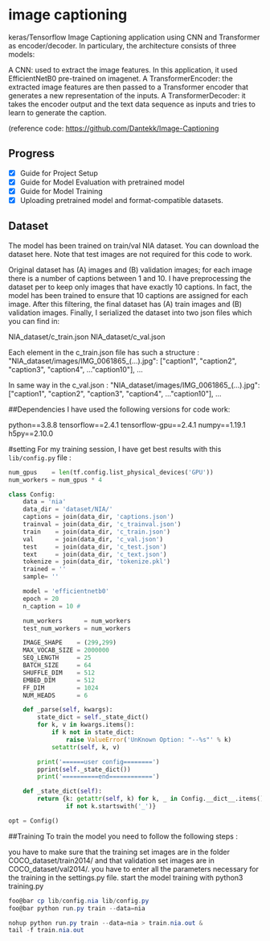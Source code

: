 # image captioning

keras/Tensorflow Image Captioning application using CNN and Transformer as encoder/decoder.
In particulary, the architecture consists of three models:

A CNN: used to extract the image features. In this application, it used EfficientNetB0 pre-trained on imagenet.
A TransformerEncoder: the extracted image features are then passed to a Transformer encoder that generates a new representation of the inputs.
A TransformerDecoder: it takes the encoder output and the text data sequence as inputs and tries to learn to generate the caption.

(reference code: https://github.com/Dantekk/Image-Captioning

## Progress
- [x] Guide for Project Setup
- [x] Guide for Model Evaluation with pretrained model
- [x] Guide for Model Training
- [x] Uploading pretrained model and format-compatible datasets.

## Dataset
The model has been trained on train/val NIA dataset. You can download the dataset here. Note that test images are not required for this code to work.

Original dataset has (A) images and (B) validation images; for each image there is a number of captions between 1 and 10. I have preprocessing the dataset per to keep only images that have exactly 10 captions. In fact, the model has been trained to ensure that 10 captions are assigned for each image. After this filtering, the final dataset has (A) train images and (B) validation images.
Finally, I serialized the dataset into two json files which you can find in:

NIA_dataset/c_train.json
NIA_dataset/c_val.json

Each element in the c_train.json file has such a structure :
"NIA_dataset/images/IMG_0061865_(...).jpg": ["caption1", "caption2", "caption3", "caption4", ..."caption10"], ...

In same way in the c_val.json :
"NIA_dataset/images/IMG_0061865_(...).jpg": ["caption1", "caption2", "caption3", "caption4", ..."caption10"], ...

##Dependencies
I have used the following versions for code work:

python==3.8.8
tensorflow==2.4.1
tensorflow-gpu==2.4.1
numpy==1.19.1
h5py==2.10.0

#setting
For my training session, I have get best results with this `lib/config.py` file :
~~~python
num_gpus    = len(tf.config.list_physical_devices('GPU'))
num_workers = num_gpus * 4

class Config:
    data = 'nia'
    data_dir = 'dataset/NIA/'
    captions = join(data_dir, 'captions.json')
    trainval = join(data_dir, 'c_trainval.json')
    train    = join(data_dir, 'c_train.json')
    val      = join(data_dir, 'c_val.json')
    test     = join(data_dir, 'c_test.json')
    text     = join(data_dir, 'c_text.json')
    tokenize = join(data_dir, 'tokenize.pkl')
    trained = ''
    sample= ''

    model = 'efficientnetb0'
    epoch = 20
    n_caption = 10 #

    num_workers      = num_workers
    test_num_workers = num_workers

    IMAGE_SHAPE    = (299,299)
    MAX_VOCAB_SIZE = 2000000
    SEQ_LENGTH     = 25
    BATCH_SIZE     = 64
    SHUFFLE_DIM    = 512
    EMBED_DIM      = 512
    FF_DIM         = 1024
    NUM_HEADS      = 6

    def _parse(self, kwargs):
        state_dict = self._state_dict()
        for k, v in kwargs.items():
            if k not in state_dict:
                raise ValueError('UnKnown Option: "--%s"' % k)
            setattr(self, k, v)

        print('======user config========')
        pprint(self._state_dict())
        print('==========end============')

    def _state_dict(self):
        return {k: getattr(self, k) for k, _ in Config.__dict__.items() \
                if not k.startswith('_')}

opt = Config()
~~~

##Training
To train the model you need to follow the following steps :

you have to make sure that the training set images are in the folder COCO_dataset/train2014/ and that validation set images are in COCO_dataset/val2014/.
you have to enter all the parameters necessary for the training in the settings.py file.
start the model training with python3 training.py

```powershell
foo@bar cp lib/config.nia lib/config.py
foo@bar python run.py train --data=nia
```

```powershell
nohup python run.py train --data=nia > train.nia.out &
tail -f train.nia.out
```
